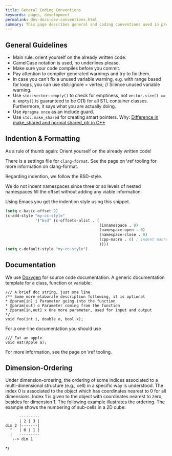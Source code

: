 ```yaml
---
title: General Coding Conventions
keywords: pages, development
permalink: dev-docs-dev-conventions.html
summary: This page describes general and coding conventions used in preCICE.
---
```


## General Guidelines

- Main rule: orient yourself on the already written code.
- CamelCase notation is used, no underlines please.
- Make sure your code compiles before you commit.
- Pay attention to compiler generated warnings and try to fix them.
- In case you can't fix a unused variable warning, e.g. with range based for loops, you can use std::ignore = vertex; // Silence unused variable warning.
- Use `std::vector::empty()` to check for emptiness, not `vector.size() == 0`. `empty()` is guaranteed to be O(1) for all STL container classes. Furthermore, it says what you are actually doing.
- Use `#pragma once` as an include guard.
- Use `std::make_shared` for creating smart pointers. Why: <a href="https://stackoverflow.com/questions/20895648/difference-in-make-shared-and-normal-shared-ptr-in-c">Difference in make_shared and normal shared_ptr in C++</a>


## Indention & Formatting

As a rule of thumb again: Orient yourself on the already written code!

There is a settings file for `clang-format`. See the page on \ref tooling for more information on clang-format.

Regarding indention, we follow the BSD-style.

We do not indent namespaces since three or so levels of nested namespaces fill the offset without adding any viable information.

Using Emacs you get the indention style using this snippet.
```el
(setq c-basic-offset 2)
(c-add-style "my-cc-style"
             '("bsd" (c-offsets-alist . (
                                         (innamespace . 0)
                                         (namespace-open . 0)
                                         (namespace-close . 0)
                                         (cpp-macro . 0) ; indent macros like the surrounding code
                                         ))))
(setq c-default-style "my-cc-style")
```

## Documentation

We use [Doxygen](http://doxygen.org) for source code documentation. A generic documentation template for a class, function or variable:
```
/// A brief doc string, just one line
/** Some more elaborate description following, it is optional
* @param[in] i Parameter going into the function
* @param[out] o Parameter coming from the function
* @param[in,out] x One more parameter, used for input and output
*/
void foo(int i, double o, bool x);
```

For a one-line documentation you should use

```
/// Eat an apple
void eat(Apple a);
```

For more information, see the page on \ref tooling.


## Dimension-Ordering

Under dimension-ordering, the ordering of some indices associated to a multi-dimensional structure (e.g., cell) in a specific way is understood. The index 0 is associated to the object which has coordinates nearest to 0 for all 
dimensions. Index 1 is given to the object with coordinates nearest to zero, besides for dimension 1. The following example illustrates the ordering. The example shows the numbering of sub-cells in a 2D cube:
```
      ---------
      | 2 | 3 |
dim 2 |-------|
  ^   | 0 | 1 |
  |   ---------  
   --> dim 1
```

*/
